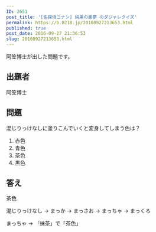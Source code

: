 ```yaml
---
ID: 2651
post_title: '[名探偵コナン] 純黒の悪夢 のダジャレクイズ'
permalink: https://b.0218.jp/20160927213653.html
published: true
post_date: 2016-09-27 21:36:53
slug: 20160927213653.html
---
```

阿笠博士が出した問題です。
<!--more-->

<h2>出題者</h2>

阿笠博士

<h2>問題</h2>

混じりっけなしに塗りこんでいくと変身してしまう色は？

<ol>
<li>赤色</li>
<li>青色</li>
<li>茶色</li>
<li>黒色</li>
</ol>

<h2>答え</h2>

茶色

混じりっけなし
→ まっか
→ まっさお
→ まっちゃ
→ まっくろ

まっちゃ → 「抹茶」で「茶色」